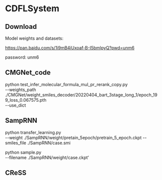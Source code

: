 # CDFLSystem
## Download

Model weights and datasets:

https://pan.baidu.com/s/1i9mB4iUxoaf-B-I5bmlpyQ?pwd=unm6

password: unm6

## CMGNet_code

python test_infer_molecular_formula_mul_pr_rerank_copy.py \
--weights_path ./CMGNet/weight_smiles_decoder/20220404_bart_3stage_long_1/epoch_199_loss_0.067575.pth \
--use_dict

## SampRNN

python transfer_learning.py \
--weight ./SampRNN/weight/pretain_5epoch/pretrain_5_epoch.ckpt
--smiles_file ./SampRNN/case.smi

python sample.py \
--filename ./SampRNN/weight/case.ckpt'

## CReSS

